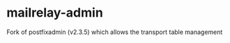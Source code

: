 mailrelay-admin
===============

Fork of postfixadmin (v2.3.5) which allows the transport table management
